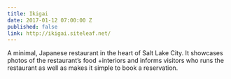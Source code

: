 ```yaml
---
title: Ikigai
date: 2017-01-12 07:00:00 Z
published: false
link: http://ikigai.siteleaf.net/
---
```


A minimal, Japanese restaurant in the heart of Salt Lake City. It showcases photos of the restaurant’s food +interiors and informs visitors who runs the restaurant as well as makes it simple to book a reservation. 
